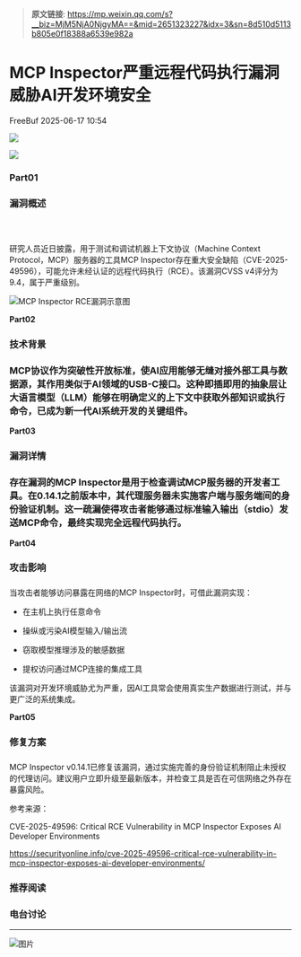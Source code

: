 > **原文链接**: https://mp.weixin.qq.com/s?__biz=MjM5NjA0NjgyMA==&mid=2651323227&idx=3&sn=8d510d5113b805e0f18388a6539e982a

#  MCP Inspector严重远程代码执行漏洞威胁AI开发环境安全  
 FreeBuf   2025-06-17 10:54  
  
![](https://mmbiz.qpic.cn/mmbiz_gif/qq5rfBadR38jUokdlWSNlAjmEsO1rzv3srXShFRuTKBGDwkj4gvYy34iajd6zQiaKl77Wsy9mjC0xBCRg0YgDIWg/640?wx_fmt=gif "")  
  
  
![](https://mmbiz.qpic.cn/mmbiz_jpg/qq5rfBadR38MSC47SvZnR0Q8u4CiadMkO4CyfwqRtBiart2SoHVE8cwWQnlPmBicT2Tt3geYibMN0HsPZk0rt1ciaJg/640?wx_fmt=webp&from=appmsg "")  
  
### Part01  
### 漏洞概述  
###    
  
研究人员近日披露，用于测试和调试机器上下文协议（Machine Context Protocol，MCP）服务器的工具MCP Inspector存在重大安全缺陷（CVE-2025-49596），可能允许未经认证的远程代码执行（RCE）。该漏洞CVSS v4评分为9.4，属于严重级别。  
  
  
![MCP Inspector RCE漏洞示意图](https://mmbiz.qpic.cn/mmbiz_jpg/qq5rfBadR38MSC47SvZnR0Q8u4CiadMkOD4HyknvbrEJvHra6zp9IHKSkKpLrQWPIAnZryTCh1IoKqFia9kFqhqA/640?wx_fmt=jpeg&from=appmsg "")  
  
  
**Part02**  
### 技术背景  
###   
### MCP协议作为突破性开放标准，使AI应用能够无缝对接外部工具与数据源，其作用类似于AI领域的USB-C接口。这种即插即用的抽象层让大语言模型（LLM）能够在明确定义的上下文中获取外部知识或执行命令，已成为新一代AI系统开发的关键组件。  
  
  
**Part03**  
### 漏洞详情  
###   
### 存在漏洞的MCP Inspector是用于检查调试MCP服务器的开发者工具。在0.14.1之前版本中，其代理服务器未实施客户端与服务端间的身份验证机制。这一疏漏使得攻击者能够通过标准输入输出（stdio）发送MCP命令，最终实现完全远程代码执行。  
  
  
**Part04**  
### 攻击影响  
###   
  
当攻击者能够访问暴露在网络的MCP Inspector时，可借此漏洞实现：  
- 在主机上执行任意命令  
  
- 操纵或污染AI模型输入/输出流  
  
- 窃取模型推理涉及的敏感数据  
  
- 提权访问通过MCP连接的集成工具  
  
该漏洞对开发环境威胁尤为严重，因AI工具常会使用真实生产数据进行测试，并与更广泛的系统集成。  
  
  
**Part05**  
### 修复方案  
###   
  
MCP Inspector v0.14.1已修复该漏洞，通过实施完善的身份验证机制阻止未授权的代理访问。建议用户立即升级至最新版本，并检查工具是否在可信网络之外存在暴露风险。  
  
  
参考来源：  
  
CVE-2025-49596: Critical RCE Vulnerability in MCP Inspector Exposes AI Developer Environments  
  
https://securityonline.info/cve-2025-49596-critical-rce-vulnerability-in-mcp-inspector-exposes-ai-developer-environments/  
  
  
###   
###   
###   
### 推荐阅读  
  
[](https://mp.weixin.qq.com/s?__biz=MjM5NjA0NjgyMA==&mid=2651322946&idx=1&sn=c9cbbd848459bfe0a36fa121ff364ad0&scene=21#wechat_redirect)  
  
### 电台讨论  
  
****  
  
![图片](https://mmbiz.qpic.cn/mmbiz_gif/qq5rfBadR3icF8RMnJbsqatMibR6OicVrUDaz0fyxNtBDpPlLfibJZILzHQcwaKkb4ia57xAShIJfQ54HjOG1oPXBew/640?wx_fmt=gif&wxfrom=5&wx_lazy=1&tp=webp "")  
  
